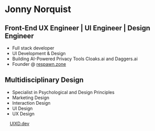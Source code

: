 Jonny Norquist
======================================================================================================================================

Front-End UX Engineer | UI Engineer | Design Engineer
--------------------
* Full stack developer
* UI Development & Design
* Building AI-Powered Privacy Tools Cloaks.ai and Daggers.ai
* Founder @ [respawn.zone](https://respawn.zone)

Multidisciplinary Design
--------------------
* Specialist in Psychological and Design Principles
* Marketing Design
* Interaction Design
* UI Design
* UX Design



&nbsp;&nbsp;&nbsp;&nbsp;[UIXD.dev](https://uixd.dev)

